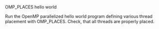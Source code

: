 OMP_PLACES hello world

Run the OpenMP parallelized hello world program defining various thread placement with OMP_PLACES. Check, that all threads are properly placed.
